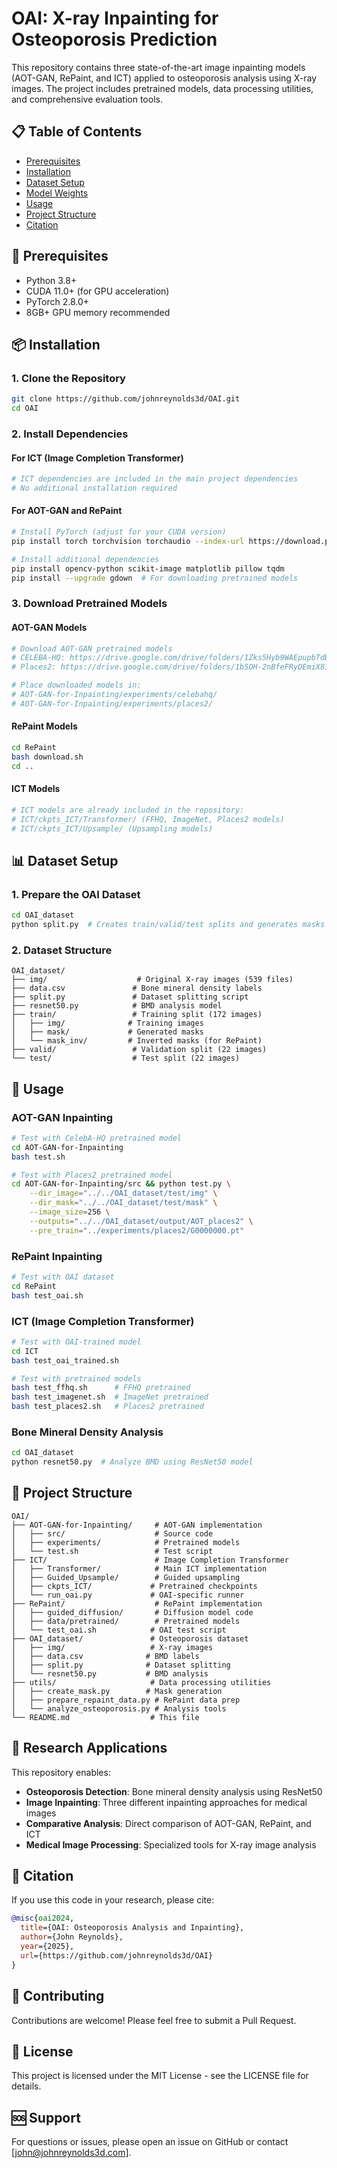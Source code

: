 # OAI: X-ray Inpainting for Osteoporosis Prediction

This repository contains three state-of-the-art image inpainting models (AOT-GAN, RePaint, and ICT) applied to osteoporosis analysis using X-ray images. The project includes pretrained models, data processing utilities, and comprehensive evaluation tools.

## 📋 Table of Contents

- [Prerequisites](#prerequisites)
- [Installation](#installation)
- [Dataset Setup](#dataset-setup)
- [Model Weights](#model-weights)
- [Usage](#usage)
- [Project Structure](#project-structure)
- [Citation](#citation)

## 🔧 Prerequisites

- Python 3.8+
- CUDA 11.0+ (for GPU acceleration)
- PyTorch 2.8.0+
- 8GB+ GPU memory recommended

## 📦 Installation

### 1. Clone the Repository
```bash
git clone https://github.com/johnreynolds3d/OAI.git
cd OAI
```

### 2. Install Dependencies

#### For ICT (Image Completion Transformer)
```bash
# ICT dependencies are included in the main project dependencies
# No additional installation required
```

#### For AOT-GAN and RePaint
```bash
# Install PyTorch (adjust for your CUDA version)
pip install torch torchvision torchaudio --index-url https://download.pytorch.org/whl/cu121

# Install additional dependencies
pip install opencv-python scikit-image matplotlib pillow tqdm
pip install --upgrade gdown  # For downloading pretrained models
```

### 3. Download Pretrained Models

#### AOT-GAN Models
```bash
# Download AOT-GAN pretrained models
# CELEBA-HQ: https://drive.google.com/drive/folders/1Zks5Hyb9WAEpupbTdBqsCafmb25yqsGJ?usp=sharing
# Places2: https://drive.google.com/drive/folders/1bSOH-2nBfeFRyDEmiX81CEiWkghss3i?usp=sharing

# Place downloaded models in:
# AOT-GAN-for-Inpainting/experiments/celebahq/
# AOT-GAN-for-Inpainting/experiments/places2/
```

#### RePaint Models
```bash
cd RePaint
bash download.sh
cd ..
```

#### ICT Models
```bash
# ICT models are already included in the repository:
# ICT/ckpts_ICT/Transformer/ (FFHQ, ImageNet, Places2 models)
# ICT/ckpts_ICT/Upsample/ (Upsampling models)
```

## 📊 Dataset Setup

### 1. Prepare the OAI Dataset
```bash
cd OAI_dataset
python split.py  # Creates train/valid/test splits and generates masks
```

### 2. Dataset Structure
```
OAI_dataset/
├── img/                    # Original X-ray images (539 files)
├── data.csv               # Bone mineral density labels
├── split.py               # Dataset splitting script
├── resnet50.py            # BMD analysis model
├── train/                 # Training split (172 images)
│   ├── img/              # Training images
│   ├── mask/             # Generated masks
│   └── mask_inv/         # Inverted masks (for RePaint)
├── valid/                 # Validation split (22 images)
└── test/                  # Test split (22 images)
```

## 🚀 Usage

### AOT-GAN Inpainting
```bash
# Test with CelebA-HQ pretrained model
cd AOT-GAN-for-Inpainting
bash test.sh

# Test with Places2 pretrained model
cd AOT-GAN-for-Inpainting/src && python test.py \
    --dir_image="../../OAI_dataset/test/img" \
    --dir_mask="../../OAI_dataset/test/mask" \
    --image_size=256 \
    --outputs="../../OAI_dataset/output/AOT_places2" \
    --pre_train="../experiments/places2/G0000000.pt"
```

### RePaint Inpainting
```bash
# Test with OAI dataset
cd RePaint
bash test_oai.sh
```

### ICT (Image Completion Transformer)
```bash
# Test with OAI-trained model
cd ICT
bash test_oai_trained.sh

# Test with pretrained models
bash test_ffhq.sh      # FFHQ pretrained
bash test_imagenet.sh  # ImageNet pretrained
bash test_places2.sh   # Places2 pretrained
```

### Bone Mineral Density Analysis
```bash
cd OAI_dataset
python resnet50.py  # Analyze BMD using ResNet50 model
```

## 📁 Project Structure

```
OAI/
├── AOT-GAN-for-Inpainting/     # AOT-GAN implementation
│   ├── src/                    # Source code
│   ├── experiments/            # Pretrained models
│   └── test.sh                 # Test script
├── ICT/                        # Image Completion Transformer
│   ├── Transformer/            # Main ICT implementation
│   ├── Guided_Upsample/        # Guided upsampling
│   ├── ckpts_ICT/             # Pretrained checkpoints
│   └── run_oai.py             # OAI-specific runner
├── RePaint/                    # RePaint implementation
│   ├── guided_diffusion/       # Diffusion model code
│   ├── data/pretrained/        # Pretrained models
│   └── test_oai.sh            # OAI test script
├── OAI_dataset/               # Osteoporosis dataset
│   ├── img/                   # X-ray images
│   ├── data.csv              # BMD labels
│   ├── split.py              # Dataset splitting
│   └── resnet50.py           # BMD analysis
├── utils/                     # Data processing utilities
│   ├── create_mask.py        # Mask generation
│   ├── prepare_repaint_data.py # RePaint data prep
│   └── analyze_osteoporosis.py # Analysis tools
└── README.md                  # This file
```

## 🔬 Research Applications

This repository enables:
- **Osteoporosis Detection**: Bone mineral density analysis using ResNet50
- **Image Inpainting**: Three different inpainting approaches for medical images
- **Comparative Analysis**: Direct comparison of AOT-GAN, RePaint, and ICT
- **Medical Image Processing**: Specialized tools for X-ray image analysis

## 📝 Citation

If you use this code in your research, please cite:

```bibtex
@misc{oai2024,
  title={OAI: Osteoporosis Analysis and Inpainting},
  author={John Reynolds},
  year={2025},
  url={https://github.com/johnreynolds3d/OAI}
}
```

## 🤝 Contributing

Contributions are welcome! Please feel free to submit a Pull Request.

## 📄 License

This project is licensed under the MIT License - see the LICENSE file for details.

## 🆘 Support

For questions or issues, please open an issue on GitHub or contact [john@johnreynolds3d.com].
